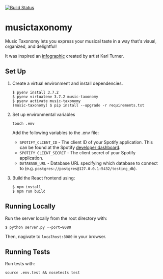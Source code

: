 [![Build Status](https://travis-ci.org/akurihara/musictaxonomy.svg?branch=master)](https://travis-ci.org/akurihara/musictaxonomy)

# musictaxonomy

Music Taxonomy lets you express your musical taste in a way that's visual, organized, and delightful!

It was inspired an [infographic](https://turnerkarl.wordpress.com/2012/10/11/finished-music-infographic) created by artist Karl Turner.

## Set Up

1. Create a virtual environment and install dependencies.
   ```
   $ pyenv install 3.7.2
   $ pyenv virtualenv 3.7.2 music-taxonomy
   $ pyenv activate music-taxonomy
   (music-taxonomy) $ pip install --upgrade -r requirements.txt
   ```

2. Set up environmental variables
   ```
   touch .env
   ```

   Add the following variables to the .env file:
   - `SPOTIFY_CLIENT_ID` - The client ID of your Spotify application. This can be found at the Spotify [developer dashboard](https://developer.spotify.com/dashboard/applications).
   - `SPOTIFY_CLIENT_SECRET` - The client secret of your Spotify application.
   - `DATABASE_URL` - Database URL specifying which database to connect to (e.g. `postgres://postgres@127.0.0.1:5432/testing_db`).

3. Build the React frontend using:
   ```
   $ npm install
   $ npm run build
   ```

## Running Locally

Run the server locally from the root directory with:
```
$ python server.py --port=8080
```
Then, nagivate to `localhost:8080` in your browser.

## Running Tests

Run tests with:
```
source .env.test && nosetests test
```
